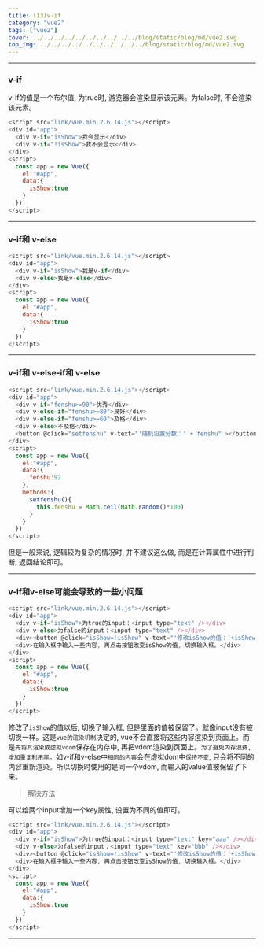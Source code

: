 ```yaml
---
title: (13)v-if
category: "vue2"
tags: ["vue2"]
cover: ../../../../../../../../../../blog/static/blog/md/vue2.svg
top_img: ../../../../../../../../../../blog/static/blog/md/vue2.svg
---
```


***

### v-if

v-if的值是一个布尔值, 为true时, 游览器会渲染显示该元素。为false时, 不会渲染该元素。


```js vue2
<script src="link/vue.min.2.6.14.js"></script>
<div id="app">
  <div v-if="isShow">我会显示</div>
  <div v-if="!isShow">我不会显示</div>
</div>
<script>
  const app = new Vue({
    el:"#app",
    data:{
      isShow:true
    }
  })
</script>
```


***

### v-if和 v-else


```js vue2
<script src="link/vue.min.2.6.14.js"></script>
<div id="app">
  <div v-if="isShow">我是v-if</div>
  <div v-else>我是v-else</div>
</div>
<script>
  const app = new Vue({
    el:"#app",
    data:{
      isShow:true
    }
  })
</script>
```


***

### v-if和 v-else-if和 v-else


```js vue2
<script src="link/vue.min.2.6.14.js"></script>
<div id="app">
  <div v-if="fenshu>=90">优秀</div>
  <div v-else-if="fenshu>=80">良好</div>
  <div v-else-if="fenshu>=60">及格</div>
  <div v-else>不及格</div>
  <button @click="setfenshu" v-text="'随机设置分数：' + fenshu" ></button>
</div>
<script>
  const app = new Vue({
    el:"#app",
    data:{
      fenshu:92
    },
    methods:{
      setfenshu(){
        this.fenshu = Math.ceil(Math.random()*100)
      }
    }
  })
</script>
```


但是一般来说, 逻辑较为复杂的情况时, 并不建议这么做, 
而是在计算属性中进行判断, 返回结论即可。

***

### v-if和v-else可能会导致的一些小问题


```js vue2
<script src="link/vue.min.2.6.14.js"></script>
<div id="app">
  <div v-if="isShow">为true的input：<input type="text" /></div>
  <div v-else>为false的input：<input type="text" /></div>
  <div><button @click="isShow=!isShow" v-text="'修改isShow的值：'+isShow"></button></div>
  <div>在输入框中输入一些内容, 再点击按钮改变isShow的值, 切换输入框。</div>
</div>
<script>
  const app = new Vue({
    el:"#app",
    data:{
      isShow:true
    }
  })
</script>
```


修改了`isShow`的值以后, 切换了输入框, 但是里面的值被保留了。就像input没有被切换一样。这是`vue的渲染机制`决定的, vue不会直接将这些内容渲染到页面上。而是`先将其渲染成虚拟vdom`保存在内存中, 再把vdom渲染到页面上。`为了避免内存浪费, 增加重复利用率`。如v-if和v-else中`相同的内容`会在虚拟dom中`保持不变`, 只会将不同的内容重新渲染。所以切换时使用的是同一个vdom, 而输入的value值被保留了下来。

> 解决方法

可以给两个input增加一个key属性, 设置为不同的值即可。


```js vue2
<script src="link/vue.min.2.6.14.js"></script>
<div id="app">
  <div v-if="isShow">为true的input：<input type="text" key="aaa" /></div>
  <div v-else>为false的input：<input type="text" key="bbb" /></div>
  <div><button @click="isShow=!isShow" v-text="'修改isShow的值：'+isShow"></button></div>
  <div>在输入框中输入一些内容, 再点击按钮改变isShow的值, 切换输入框。</div>
</div>
<script>
  const app = new Vue({
    el:"#app",
    data:{
      isShow:true
    }
  })
</script>
```



***